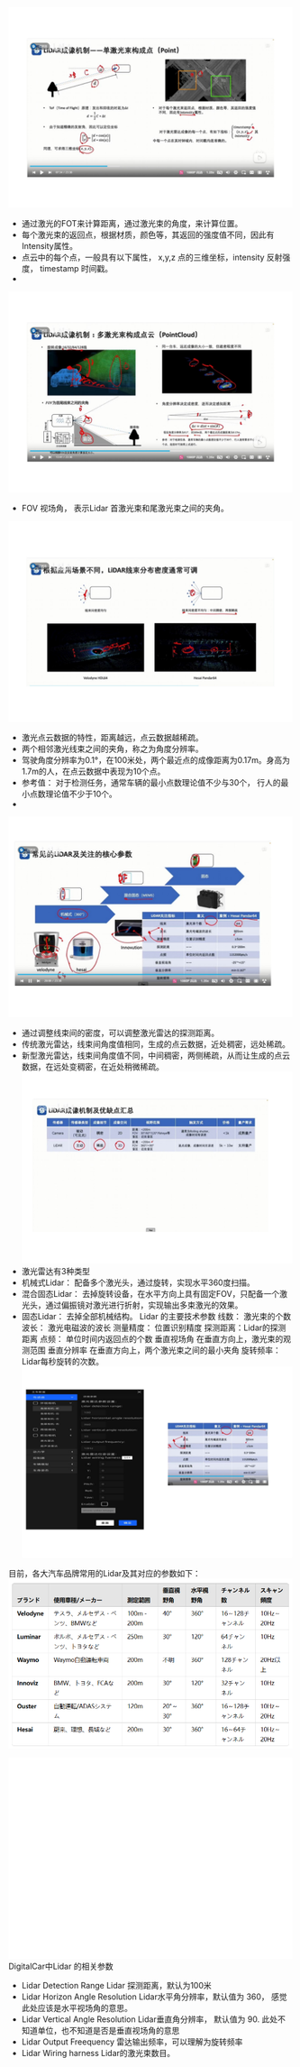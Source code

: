 
![alt text](0124_sensor_fusion_14.png) 
- 通过激光的FOT来计算距离，通过激光束的角度，来计算位置。
- 每个激光束的返回点，根据材质，颜色等，其返回的强度值不同，因此有Intensity属性。
- 点云中的每个点，一般具有以下属性， x,y,z 点的三维坐标，intensity 反射强度， timestamp 时间戳。
- 
![alt text](0124_sensor_fusion_15.png) 
- FOV 视场角， 表示Lidar 首激光束和尾激光束之间的夹角。

![alt text](0124_sensor_fusion_16.png) 
- 激光点云数据的特性，距离越远，点云数据越稀疏。
- 两个相邻激光线束之间的夹角，称之为角度分辨率。
- 驾驶角度分辨率为0.1°，在100米处，两个最近点的成像距离为0.17m。身高为1.7m的人，在点云数据中表现为10个点。
- 参考值： 对于检测任务，通常车辆的最小点数理论值不少与30个， 行人的最小点数理论值不少于10个。
- 
![alt text](0124_sensor_fusion_17.png) 
- 通过调整线束间的密度，可以调整激光雷达的探测距离。
- 传统激光雷达，线束间角度值相同，生成的点云数据，近处稠密，远处稀疏。
- 新型激光雷达，线束间角度值不同，中间稠密，两侧稀疏，从而让生成的点云数据，在远处变稠密，在近处稍微稀疏。
![alt text](0124_sensor_fusion_18.png) 
- 激光雷达有3种类型
- 机械式Lidar： 配备多个激光头，通过旋转，实现水平360度扫描。
- 混合固态Lidar： 去掉旋转设备，在水平方向上具有固定FOV，只配备一个激光头，通过偏振镜对激光进行折射，实现输出多束激光的效果。
- 固态Lidar： 去掉全部机械结构。
Lidar 的主要技术参数
线数： 激光束的个数
波长： 激光电磁波的波长
测量精度： 位置识别精度
探测距离：Lidar的探测距离
点频： 单位时间内返回点的个数
垂直视场角 在垂直方向上，激光束的观测范围
垂直分辨率 在垂直方向上，两个激光束之间的最小夹角
旋转频率：Lidar每秒旋转的次数。
![alt text](0124_sensor_fusion_19.png) 


目前，各大汽车品牌常用的Lidar及其对应的参数如下：
![alt text]({07463033-669F-4F03-BE68-17DE43E09205}.png)

![alt text](0124_sensor_fusion_20.png) 
DigitalCar中Lidar 的相关参数
- Lidar Detection Range Lidar 探测距离，默认为100米
- Lidar Horizon Angle Resolution  Lidar水平角分辨率，默认值为 360， 感觉此处应该是水平视场角的意思。
- Lidar Vertical Angle Resolution Lidar垂直角分辨率， 默认值为 90.  此处不知道单位，也不知道是否是垂直视场角的意思
- Lidar Output Freequency  雷达输出频率，可以理解为旋转频率
- Lidar Wiring harness Lidar的激光束数目。
